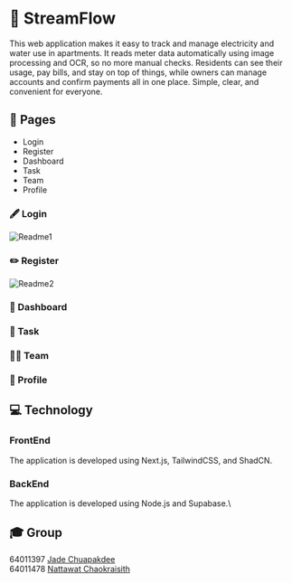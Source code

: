 # 📝 StreamFlow

This web application makes it easy to track and manage electricity and water use in apartments. It reads meter data automatically using image processing and OCR, so no more manual checks. Residents can see their usage, pay bills, and stay on top of things, while owners can manage accounts and confirm payments all in one place. Simple, clear, and convenient for everyone.

## 📄 Pages
- Login
- Register
- Dashboard
- Task
- Team
- Profile

### 🖋️ Login
![Readme1]()

### ✏️ Register
![Readme2]()


### 📌 Dashboard



### 📝 Task



### 🤝🏻 Team



### 👤 Profile



## 💻 Technology
### FrontEnd 
The application is developed using Next.js, TailwindCSS, and ShadCN.
### BackEnd
The application is developed using Node.js and Supabase.\

## 🎓 Group
64011397 [Jade Chuapakdee](https://github.com/jimmy666k)\
64011478 [Nattawat Chaokraisith](https://github.com/NattawatC)
